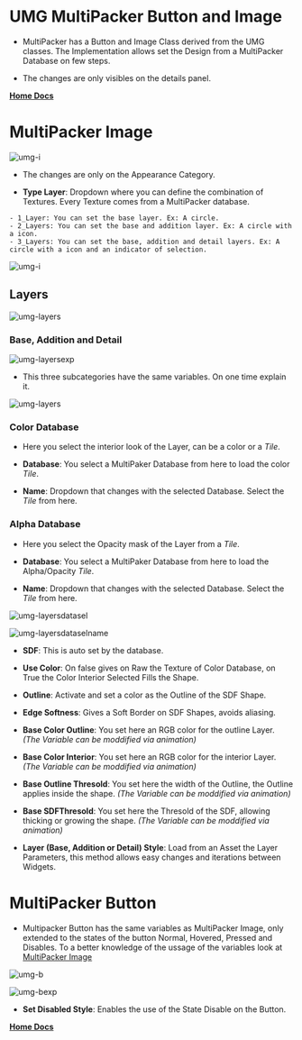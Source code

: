 # UMG MultiPacker Button and Image

- MultiPacker has a Button and Image Class derived from the UMG classes. The Implementation allows set the Design from a MultiPacker Database on few steps.

- The changes are only visibles on the details panel.

[**Home Docs**](https://cheke.github.io/MultiPacker)

# MultiPacker Image

![umg-i](/MultiPacker/Images/umg-i.jpg)

- The changes are only on the Appearance Category.

- **Type Layer**: Dropdown where you can define the combination of Textures. Every Texture comes from a MultiPacker database.
```
- 1_Layer: You can set the base layer. Ex: A circle.
- 2_Layers: You can set the base and addition layer. Ex: A circle with a icon.
- 3_Layers: You can set the base, addition and detail layers. Ex: A circle with a icon and an indicator of selection.
```
![umg-i](/MultiPacker/Images/umg-ie.jpg)

## Layers

![umg-layers](/MultiPacker/Images/sc_LayersUMG.jpg)

### Base, Addition and Detail

![umg-layersexp](/MultiPacker/Images/sc_layersExpanded.jpg)

- This three subcategories have the same variables. On one time explain it. 

![umg-layers](/MultiPacker/Images/sc_layerbaseexpanded.jpg)

### Color Database

- Here you select the interior look of the Layer, can be a color or a *Tile*.

- **Database**: You select a MultiPaker Database from here to load the color *Tile*.

- **Name**: Dropdown that changes with the selected Database. Select the *Tile* from here.

### Alpha Database

- Here you select the Opacity mask of the Layer from a *Tile*.

- **Database**: You select a MultiPaker Database from here to load the Alpha/Opacity *Tile*.

- **Name**: Dropdown that changes with the selected Database. Select the *Tile* from here.

![umg-layersdatasel](/MultiPacker/Images/sc_layersMPDselection.jpg)

![umg-layersdataselname](/MultiPacker/Images/sc_layersNameSelection.jpg)

- **SDF**: This is auto set by the database.

- **Use Color**: On false gives on Raw the Texture of Color Database, on True the Color Interior Selected Fills the Shape.

- **Outline**: Activate and set a color as the Outline of the SDF Shape.

- **Edge Softness**: Gives a Soft Border on SDF Shapes, avoids aliasing.

- **Base Color Outline**: You set here an RGB color for the outline Layer. *(The Variable can be moddified via animation)*

- **Base Color Interior**: You set here an RGB color for the interior Layer. *(The Variable can be moddified via animation)*

- **Base Outline Thresold**: You set here the width of the Outline, the Outline applies inside the shape. *(The Variable can be moddified via animation)*

- **Base SDFThresold**: You set here the Thresold of the SDF, allowing thicking or growing the shape. *(The Variable can be moddified via animation)*

- **Layer (Base, Addition or Detail) Style**: Load from an Asset the Layer Parameters, this method allows easy changes and iterations between Widgets.

# MultiPacker Button

- Multipacker Button has the same variables as MultiPacker Image, only extended to the states of the button Normal, Hovered, Pressed and Disables. To a better knowledge of the ussage of the variables look at [MultiPacker Image](https://cheke.github.io/MultiPacker/Doc/Umg.md#multipacker-image)

![umg-b](/MultiPacker/Images/umg-b.jpg)

![umg-bexp](/MultiPacker/Images/umg-bexp.jpg)

- **Set Disabled Style**: Enables the use of the State Disable on the Button.

[**Home Docs**](https://cheke.github.io/MultiPacker)
